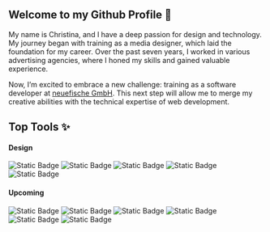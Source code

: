 ## Welcome to my Github Profile 👋

My name is Christina, and I have a deep passion for design and technology. My journey began with training as a media designer, which laid the foundation for my career. Over the past seven years, I worked in various advertising agencies, where I honed my skills and gained valuable experience. 

Now, I’m excited to embrace a new challenge: training as a software developer at [neuefische GmbH](https://www.neuefische.de/). This next step will allow me to merge my creative abilities with the technical expertise of web development.

## Top Tools ✨

#### Design

![Static Badge](https://img.shields.io/badge/Photoshop-grey?style=for-the-badge&logo=adobephotoshop&logoColor=grey&logoSize=auto&labelColor=white&color=grey)
![Static Badge](https://img.shields.io/badge/Illustrator-grey?style=for-the-badge&logo=adobeillustrator&logoColor=grey&logoSize=auto&labelColor=white&color=grey)
![Static Badge](https://img.shields.io/badge/After_Effects-grey?style=for-the-badge&logo=adobeaftereffects&logoColor=grey&logoSize=auto&labelColor=white&color=grey)
![Static Badge](https://img.shields.io/badge/Figma-grey?style=for-the-badge&logo=figma&logoColor=grey&logoSize=auto&labelColor=white&color=grey)
![Static Badge](https://img.shields.io/badge/InDesign-grey?style=for-the-badge&logo=adobeindesign&logoColor=grey&logoSize=auto&labelColor=white&color=grey)

#### Upcoming

![Static Badge](https://img.shields.io/badge/github-grey?style=for-the-badge&logo=github&logoColor=grey&logoSize=auto&labelColor=white&color=grey)
![Static Badge](https://img.shields.io/badge/git-grey?style=for-the-badge&logo=git&logoColor=grey&logoSize=auto&labelColor=white&color=grey)
![Static Badge](https://img.shields.io/badge/html5-grey?style=for-the-badge&logo=html5&logoColor=grey&logoSize=auto&labelColor=white&color=grey)
![Static Badge](https://img.shields.io/badge/css3-grey?style=for-the-badge&logo=css3&logoColor=grey&logoSize=auto&labelColor=white&color=grey)
![Static Badge](https://img.shields.io/badge/javascript-grey?style=for-the-badge&logo=javascript&logoColor=grey&logoSize=auto&labelColor=white&color=grey)
![Static Badge](https://img.shields.io/badge/react-grey?style=for-the-badge&logo=react&logoColor=grey&logoSize=auto&labelColor=white&color=grey)
